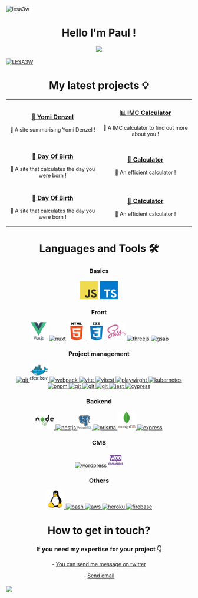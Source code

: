 <p align="left"> <img src="https://komarev.com/ghpvc/?username=lesa3w&label=Profile%20views&color=0e75b6&style=flat" alt="lesa3w" /> </p>

<h1 align="center">Hello I'm Paul !</h1>


<!-- Intro -->
<p style="margin: 15px;" align="center">
    <img src="https://readme-typing-svg.herokuapp.com?duration=3000&color=00ccff&center=true&vCenter=true&lines=Developer+FullStack;I'm+currently+learning+Vue.js👀">
</p>

<p align="left">
        <a href="https://github.com/LESA3W" target="blank"><img src="https://img.shields.io/github/followers/LESA3W?style=social" alt="LESA3W" /></a>
</p>


<!-- Projects -->
<h1 align="center">My latest projects 💡</h1>
<div align="center">
  <table>
        <tr>
		
<td width="50%">
                <h3 align="center">
                    <a href="lesa3w.github.io/Yomi_Denzel/" target="_blank" rel="noreferrer"> 🚀 Yomi Denzel</a>
                </h3>
                <p align="center">
                    <a href="lesa3w.github.io/Yomi_Denzel/" target="_blank" rel="noreferrer"> </a>
                    <p align="center">
                        📝 A site summarising Yomi Denzel !
            	</p>
            </td>




  
<td width="50%">
                            <h3 align="center">
                    <a href="https://github.com/LESA3W/IMC_Calculator" target="_blank" rel="noreferrer">📊 IMC Calculator</a>
                </h3>
                <p align="center">
                    <a href="https://github.com/LESA3W/IMC_Calculator" target="_blank" rel="noreferrer"> </a>
                    <p align="center">
                        📝 A IMC calculator to find out more about you !
                    </p>
                </p>
                </p>
            </td>
        </tr>
        <tr>



  
<td width="50%">
				<h3 align="center">
                    <a href="https://github.com/LESA3W/Day_of_birth" target="_blank" rel="noreferrer">📅 Day Of Birth</a>
                </h3>
                <p align="center">
                    <a href="https://github.com/LESA3W/Day_of_birth"  target="_blank" rel="noreferrer"> </a>
                    <p align="center">
                        📝 A site that calculates the day you were born !
                    </p>
                </p>
                </p>
            </td>


  
<td width="50%">
             <h3 align="center">
                    <a href="https://github.com/LESA3W/Calculator" target="_blank" rel="noreferrer">🧮 Calculator</a>
                </h3>
                <p align="center">
                    <a href="https://github.com/LESA3W/Calculator" target="_blank" rel="noreferrer"> </a>
                    <p align="center">
                        📝 An efficient calculator !
                    </p>
                </p>
                </p>
            </td>
        </tr>
        <tr>
	

  
<td width="50%">
				<h3 align="center">
                    <a href="https://github.com/LESA3W/Day_of_birth" target="_blank" rel="noreferrer">📅 Day Of Birth</a>
                </h3>
                <p align="center">
                    <a href="https://github.com/LESA3W/Day_of_birth"  target="_blank" rel="noreferrer"> </a>
                    <p align="center">
                        📝 A site that calculates the day you were born !
                    </p>
                </p>
                </p>
            </td>


  
<td width="50%">
             <h3 align="center">
                    <a href="https://github.com/LESA3W/Calculator" target="_blank" rel="noreferrer">🧮 Calculator</a>
                </h3>
                <p align="center">
                    <a href="https://github.com/LESA3W/Calculator" target="_blank" rel="noreferrer"> </a>
                    <p align="center">
                        📝 An efficient calculator !
                    </p>
                </p>
                </p>
            </td>
        </tr>
        <tr>
  </table>
</div>



<!-- Technos -->
<h1 align="center">Languages and Tools 🛠</h1>
<h3 align="center">Basics</h3>
<p align="center">
    <a href="https://developer.mozilla.org/en-US/docs/Web/JavaScript" target="_blank">
		<img src="https://raw.githubusercontent.com/devicons/devicon/master/icons/javascript/javascript-original.svg" alt="javascript" width="50" height="50"/>
	</a>
    <a href="https://www.typescriptlang.org/" target="_blank">
		<img src="https://raw.githubusercontent.com/devicons/devicon/master/icons/typescript/typescript-original.svg" alt="typescript" width="50" height="50"/>
	</a>

</p>
<h3 align="center">Front</h3>
<p align="center">
    <a href="https://vuejs.org/" target="_blank"> <img src="https://raw.githubusercontent.com/devicons/devicon/master/icons/vuejs/vuejs-original-wordmark.svg" alt="vuejs" width="50" height="50"/> </a>
    <a href="https://nuxtjs.org/" target="_blank"> <img src="https://develop365.gitlab.io/nuxtjs-2.3.X-doc/es/logos/nuxt-icon-white.png" alt="nuxt" width="50" height="50"/> </a>
    <a href="https://www.w3.org/html/" target="_blank"> <img src="https://raw.githubusercontent.com/devicons/devicon/master/icons/html5/html5-original-wordmark.svg" alt="html5" width="50" height="50"/> </a>
    <a href="https://www.w3schools.com/css/" target="_blank"> <img src="https://raw.githubusercontent.com/devicons/devicon/master/icons/css3/css3-original-wordmark.svg" alt="css3" width="50" height="50"/> </a>
    <a href="https://sass-lang.com" target="_blank"> <img src="https://raw.githubusercontent.com/devicons/devicon/master/icons/sass/sass-original.svg" alt="sass" width="50" height="50"/> </a>
	<a href="https://threejs.org/" target="_blank" rel="noreferrer"> <img src="https://tiiny.host/blog/assets/images/1_adcnxab1qc_5kf8juxdeya.png" alt="threejs" width="70" height="40"/> </a>
	<a href="https://greensock.com/gsap/" target="_blank" rel="noreferrer"> <img src="https://cdn.worldvectorlogo.com/logos/gsap-greensock.svg" alt="gsap" width="40" height="40"/> </a>
</p>
<h3 align="center">Project management</h3>
<p align="center">
	<a href="https://git-scm.com/" target="_blank"> <img src="https://www.vectorlogo.zone/logos/git-scm/git-scm-icon.svg" alt="git" width="50" height="50"/> </a>
    <a href="https://www.docker.com/" target="_blank"> <img src="https://raw.githubusercontent.com/devicons/devicon/master/icons/docker/docker-original-wordmark.svg" alt="docker" width="50" height="50"/> </a>
    <a href="https://webpack.js.org" target="_blank">
    <img src="https://raw.githubusercontent.com/webpack/media/master/logo/icon-square-big.png" alt="webpack" width="50" height="50"/>
	</a>
    <a href="https://vitejs.dev/" target="_blank">
    <img src="https://vitejs.dev/logo-with-shadow.png" alt="vite" width="50" height="50"/>
	</a>
    <a href="https://vitest.dev/" target="_blank">
    <img src="https://vitest.dev/logo-shadow.svg" alt="vitest" width="50" height="50"/>
	</a>
	    <a href="https://playwright.dev/" target="_blank">
    <img src="https://playwright.dev//img/playwright-logo.svg" alt="playwirght" width="50" height="50"/>
	</a>
    <a href="https://kubernetes.io" target="_blank"> <img src="https://www.vectorlogo.zone/logos/kubernetes/kubernetes-icon.svg" alt="kubernetes" width="50" height="50"/> </a>
	<a href="https://pnpm.io/" target="_blank"> <img src="https://d33wubrfki0l68.cloudfront.net/aad219b6c931cebb53121dcda794f6180d9e4397/17f34/assets/images/pnpm-standard-79c9dbb2e99b8525ae55174580061e1b.svg" alt="pnpm" width="50" height="50"/> </a>
	<a href="https://turbo.build/repo" target="_blank"> <img src="https://github.com/gilbarbara/logos/blob/main/logos/turborepo-icon.svg" alt="git" width="50" height="50"/> </a>
	<a href="https://prettier.io/" target="_blank"> <img src="https://github.com/get-icon/geticon/blob/master/icons/prettier.svg" alt="git" width="50" height="50"/> </a>
	<a href="https://eslint.org/" target="_blank"> <img src="https://www.vectorlogo.zone/logos/eslint/eslint-icon.svg" alt="git" width="50" height="50"/> </a>
	<a href="https://jestjs.io" target="_blank"> <img src="https://www.vectorlogo.zone/logos/jestjsio/jestjsio-icon.svg" alt="jest" width="50" height="50"/> </a>
	<a href="https://www.cypress.io" target="_blank" rel="noreferrer"> <img src="https://raw.githubusercontent.com/simple-icons/simple-icons/6e46ec1fc23b60c8fd0d2f2ff46db82e16dbd75f/icons/cypress.svg" alt="cypress" width="40" height="40"/> </a>
</p>
<h3 align="center">Backend</h3>
<p align="center">
    <a href="https://nodejs.org" target="_blank"> <img src="https://raw.githubusercontent.com/devicons/devicon/master/icons/nodejs/nodejs-original-wordmark.svg" alt="nodejs" width="50" height="50"/> </a>
    <a href="https://nestjs.com/" target="_blank"> <img src="https://d33wubrfki0l68.cloudfront.net/e937e774cbbe23635999615ad5d7732decad182a/26072/logo-small.ede75a6b.svg" alt="nestjs" width="50" height="50"/> </a>
    <a href="https://www.postgresql.org" target="_blank" rel="noreferrer"> <img src="https://raw.githubusercontent.com/devicons/devicon/master/icons/postgresql/postgresql-original-wordmark.svg" alt="postgresql" width="40" height="40"/> </a>
    <a href="https://encrypted-tbn0.gstatic.com/images?q=tbn:ANd9GcTOEXVZmo0Z-iI-UD1_wQpIdpk0plseGjNTcdYAc4Z__cZl26aFT3H575ySjxzmkumeMWA&usqp=CAU" target="_blank" rel="noreferrer"> <img src="https://www.prisma.io/" alt="prisma" width="40" height="40"/> </a>
    <a href="https://www.mongodb.com/" target="_blank"> <img src="https://raw.githubusercontent.com/devicons/devicon/master/icons/mongodb/mongodb-original-wordmark.svg" alt="mongodb" width="50" height="50"/> </a>
    <a href="https://expressjs.com" target="_blank"> <img src="https://ih1.redbubble.net/image.438908244.6144/st,small,507x507-pad,600x600,f8f8f8.u2.jpg" alt="express" width="50" height="50"/> </a>
</p>
<h3 align="center">CMS</h3>
<p align="center">
	<a href="https://wordpress.com/" target="_blank" rel="noreferrer"> <img src="https://www.vectorlogo.zone/logos/wordpress/wordpress-icon.svg" alt="wordpress" width="40" height="40"/> </a>
	<a href="https://woocommerce.com/" target="_blank" rel="noreferrer"> <img src="https://raw.githubusercontent.com/devicons/devicon/1119b9f84c0290e0f0b38982099a2bd027a48bf1/icons/woocommerce/woocommerce-plain-wordmark.svg" alt="woocommerce" width="40" height="40"/> </a>
</p>
<h3 align="center">Others</h3>
<p align="center">
	<a href="https://www.linux.org/" target="_blank"> <img src="https://raw.githubusercontent.com/devicons/devicon/master/icons/linux/linux-original.svg" alt="linux" width="50" height="50"/> </a>
	<a href="https://www.gnu.org/software/bash/" target="_blank"> <img src="https://www.vectorlogo.zone/logos/gnu_bash/gnu_bash-icon.svg" alt="bash" width="50" height="50"/> </a>
	<a href="https://aws.amazon.com" target="_blank" rel="noreferrer"> <img src="https://www.vectorlogo.zone/logos/amazon_aws/amazon_aws-icon.svg" alt="aws" width="40" height="40"/> </a>
	<a href="https://heroku.com" target="_blank" rel="noreferrer"> <img src="https://www.vectorlogo.zone/logos/heroku/heroku-icon.svg" alt="heroku" width="50" height="50"/> </a>
    <a href="https://firebase.google.com/" target="_blank" rel="noreferrer"> <img src="https://www.vectorlogo.zone/logos/firebase/firebase-icon.svg" alt="firebase" width="50" height="50"/> </a>
</p>

<!-- Contact -->
<h1 align="center">How to get in touch?</h1>
<h3 align="center">If you need my expertise for your project 👇</h3>
<p align="center">
    - <a href="https://twitter.com/messages/compose?recipient_id=test" target="_blank" rel="noopener"> You can send me message on twitter</a>
</p>
<p align="center">
    - <a href="mailto:paulchenon@gmail.com">Send email</a>
    <p style='margin-bottom: 20px'>
    </p>
</p>

![](https://quotes-github-readme.vercel.app/api?type=horizontal&theme=radical)
